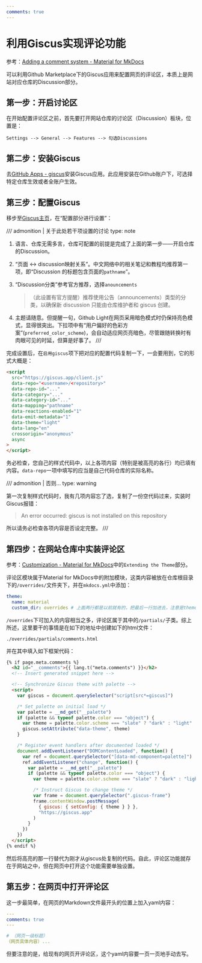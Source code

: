```yaml
---
comments: true
---
```

# 利用Giscus实现评论功能

参考：[Adding a comment system - Material for MkDocs ](https://squidfunk.github.io/mkdocs-material/setup/adding-a-comment-system/)

可以利用Github Marketplace下的Giscus应用来配置网页的评论区，本质上是网站对应仓库的Discussion部分。

## 第一步：开启讨论区
在开始配置评论区之前，首先要打开网站仓库的讨论区（Discussion）板块，位置是：

```
Settings --> General --> Features --> 勾选Discussions
```

## 第二步：安装Giscus
去[GitHub Apps - giscus](https://github.com/apps/giscus)安装Giscus应用。此应用安装在Github账户下，可选择特定仓库生效或者全账户生效。

## 第三步：配置Giscus

移步至[Giscus主页](https://giscus.app/)，在“配置部分进行设置”：

/// admonition | 关于此处若干项设置的讨论
    type: note

1. 语言、仓库无需多言，仓库可配置的前提是完成了上面的第一步——开启仓库的Discussion。

2. “页面 <-> discussion映射关系”。中文网络中的相关笔记和教程均推荐第一项，即“Discussion 的标题包含页面的`pathname`”。

3. “Discussion分类”参考官方推荐，选择`anouncements`

    > （此设置有官方提醒）推荐使用公告（announcements）类型的分类，以确保新 discussion 只能由仓库维护者和 giscus 创建。

4. 主题请随意。但提醒一句，Github Light在网页采用暗色模式时仍保持亮色模式，显得很突出。下拉项中有“用户偏好的色彩方案”(`preferred_color_scheme`)，会自动适应网页亮暗色，尽管跟随转换时有肉眼可见的时延，但算是好事了。
///

完成设置后，在`启用giscus`项下把对应的配置代码复制一下，一会要用到，它的形式大概是：

```html title="giscus评论区样式代码" hl_lines="3 4 5 6"
<script
  src="https://giscus.app/client.js"
  data-repo="<username>/<repository>"
  data-repo-id="..."
  data-category="..."
  data-category-id="..."
  data-mapping="pathname"
  data-reactions-enabled="1"
  data-emit-metadata="1"
  data-theme="light"
  data-lang="en"
  crossorigin="anonymous"
  async
>
</script>
```
务必检查，您自己的样式代码中，以上各项内容（特别是被高亮的各行）均已填有内容。`data-repo`一项中填写的应当是自己代码仓库的实际名称。

/// admonition | 否则...
    type: warning

第一次复制样式代码时，我有几项内容忘了选，复制了一份空代码过来，实装时Giscus报错：
> An error occurred: giscus is not installed on this repository

所以请务必检查各项内容是否设定完整。
///

## 第四步：在网站仓库中实装评论区
参考：[Customization - Material for MkDocs](https://squidfunk.github.io/mkdocs-material/customization/#extending-the-theme)中的`Extending the Theme`部分。

评论区模块属于Material for MkDocs中的附加模块，这类内容被放在仓库根目录下的`/overrides/`文件夹下，并在`mkdocs.yml`中添加：
```yaml
theme:
  name: material
  custom_dir: overrides # 上面两行都是以前就有的，把最后一行加进去，注意是theme下的子项
```
`/overrides`下可加入的内容相当之多，评论区属于其中的`/partials/`子类。综上所述，这里要干的事情是在如下的地址中创建如下的html文件：
```
./overrides/partials/comments.html
```
并在其中填入如下框架代码：

```html title="comments.html" hl_lines="3"
{% if page.meta.comments %}
  <h2 id="__comments">{{ lang.t("meta.comments") }}</h2>
  <!-- Insert generated snippet here -->

  <!-- Synchronize Giscus theme with palette -->
  <script>
    var giscus = document.querySelector("script[src*=giscus]")

    /* Set palette on initial load */
    var palette = __md_get("__palette")
    if (palette && typeof palette.color === "object") {
      var theme = palette.color.scheme === "slate" ? "dark" : "light"
      giscus.setAttribute("data-theme", theme) 
    }

    /* Register event handlers after documented loaded */
    document.addEventListener("DOMContentLoaded", function() {
      var ref = document.querySelector("[data-md-component=palette]")
      ref.addEventListener("change", function() {
        var palette = __md_get("__palette")
        if (palette && typeof palette.color === "object") {
          var theme = palette.color.scheme === "slate" ? "dark" : "light"

          /* Instruct Giscus to change theme */
          var frame = document.querySelector(".giscus-frame")
          frame.contentWindow.postMessage(
            { giscus: { setConfig: { theme } } },
            "https://giscus.app"
          )
        }
      })
    })
  </script>
{% endif %}
```
然后将高亮的那一行替代为刚才从giscus处复制的代码。自此，评论区功能就存在于网站之中，但在网页中打开这个功能需要单独设置。

## 第五步：在网页中打开评论区

这一步最简单，在网页的Markdown文件最开头的位置上加入yaml内容：
```yaml
---
comments: true
---

# （网页一级标题）
（网页具体内容）...
```
但要注意的是，给现有的网页开评论区，这个yaml内容要一页一页地手动去写。
